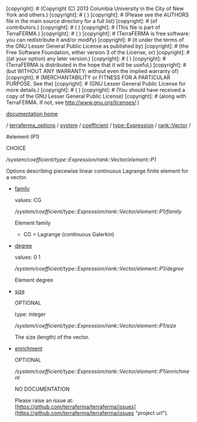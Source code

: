 [copyright]: # (Copyright (C) 2013 Columbia University in the City of New York and others.)
[copyright]: # ( )
[copyright]: # (Please see the AUTHORS file in the main source directory for a full list)
[copyright]: # (of contributors.)
[copyright]: # ( )
[copyright]: # (This file is part of TerraFERMA.)
[copyright]: # ( )
[copyright]: # (TerraFERMA is free software: you can redistribute it and/or modify)
[copyright]: # (it under the terms of the GNU Lesser General Public License as published by)
[copyright]: # (the Free Software Foundation, either version 3 of the License, or)
[copyright]: # ((at your option) any later version.)
[copyright]: # ( )
[copyright]: # (TerraFERMA is distributed in the hope that it will be useful,)
[copyright]: # (but WITHOUT ANY WARRANTY; without even the implied warranty of)
[copyright]: # (MERCHANTABILITY or FITNESS FOR A PARTICULAR PURPOSE. See the)
[copyright]: # (GNU Lesser General Public License for more details.)
[copyright]: # ( )
[copyright]: # (You should have received a copy of the GNU Lesser General Public License)
[copyright]: # (along with TerraFERMA. If not, see <http://www.gnu.org/licenses/>.)

[documentation home](https://github.com/terraferma/terraferma/wiki/Documentation)

/ [terraferma_options](../../../../../terraferma_options.md) / [system](../../../../system.md) / [coefficient](../../../coefficient.md) / [type::Expression](../../type__Expression.md) / [rank::Vector](../rank__Vector.md) /

#element (P1)

CHOICE 

*/system/coefficient/type::Expression/rank::Vector/element::P1*

Options describing piecewise linear continuous Lagrange finite element for a vector.

* [family](element__P1/family.md "child")

    values: CG

    */system/coefficient/type::Expression/rank::Vector/element::P1/family*

    Element family
    
    - CG = Lagrange (continuous Galerkin)

* [degree](element__P1/degree.md "child")

    values: 0 1

    */system/coefficient/type::Expression/rank::Vector/element::P1/degree*

    Element degree

* [size](element__P1/size.md "child")

    OPTIONAL 

    type: integer

    */system/coefficient/type::Expression/rank::Vector/element::P1/size*

    The size (length) of the vector.

* [enrichment](element__P1/enrichment.md "child")

    OPTIONAL 

    */system/coefficient/type::Expression/rank::Vector/element::P1/enrichment*

    NO DOCUMENTATION

    Please raise an issue at: [https://github.com/terraferma/terraferma/issues](https://github.com/terraferma/terraferma/issues "project url").

[autogenerated]: # (This file was automatically generated from the schema file:/home/cwilson/repos/github/TerraFERMA/TerraFERMA/buckettools/schemas/element.rng.)

